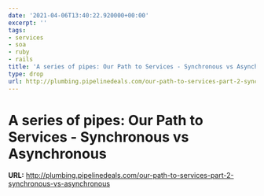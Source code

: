 ```yaml
---
date: '2021-04-06T13:40:22.920000+00:00'
excerpt: ''
tags:
- services
- soa
- ruby
- rails
title: 'A series of pipes: Our Path to Services - Synchronous vs Asynchronous'
type: drop
url: http://plumbing.pipelinedeals.com/our-path-to-services-part-2-synchronous-vs-asynchronous
---
```


# A series of pipes: Our Path to Services - Synchronous vs Asynchronous

**URL:** http://plumbing.pipelinedeals.com/our-path-to-services-part-2-synchronous-vs-asynchronous
